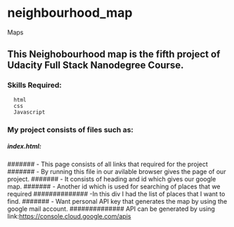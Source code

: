 # neighbourhood_map
Maps
## This Neighobourhood map is the fifth project of Udacity Full Stack Nanodegree Course.

### Skills Required:
      html
      css
      Javascript
### My project consists of files such as:
##### index.html:
   ####### - This page consists of all links that required for the project
   ####### - By running this file in our avilable browser gives the page of our project.
   ####### - It consists of heading and id which gives our google map.
   ####### - Another id which is used for searching of places that we required
   ############## -In this div I had the list of places that I want to find.
   ####### - Want personal API key that generates the map by using the google mail account.
   ############## API can be generated by using link:https://console.cloud.google.com/apis
